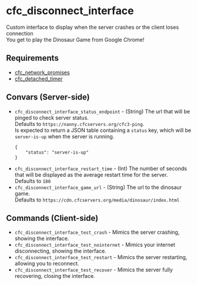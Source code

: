 # cfc_disconnect_interface
Custom interface to display when the server crashes or the client loses connection  
You get to play the Dinosaur Game from Google Chrome!

## Requirements
- [cfc_network_promises](https://github.com/CFC-Servers/cfc_network_promises)
- [cfc_detached_timer](https://github.com/CFC-Servers/cfc_detached_timer)

## Convars (Server-side)
- `cfc_disconnect_interface_status_endpoint` - (String) The url that will be pinged to check server status.  
	Defaults to `https://nanny.cfcservers.org/cfc3-ping`.  
	Is expected to return a JSON table containing a `status` key, which will be `server-is-up` when the server is running.
	```
	{
		"status": "server-is-up"
	}
	```
- `cfc_disconnect_interface_restart_time` - (Int) The number of seconds that will be displayed as the average restart time for the server.  
	Defaults to `180`
- `cfc_disconnect_interface_game_url` - (String) The url to the dinosaur game.  
    Defaults to `https://cdn.cfcservers.org/media/dinosaur/index.html`

## Commands (Client-side)
- `cfc_disconnect_interface_test_crash` - Mimics the server crashing, showing the interface.
- `cfc_disconnect_interface_test_nointernet` - Mimics your internet disconnecting, showing the interface.
- `cfc_disconnect_interface_test_restart` - Mimics the server restarting, allowing you to reconnect.
- `cfc_disconnect_interface_test_recover` - Mimics the server fully recovering, closing the interface.